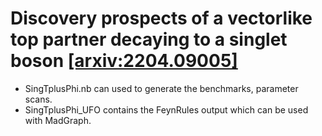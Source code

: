 # Discovery prospects of a vectorlike top partner decaying to a singlet boson [[arxiv:2204.09005]](https://inspirehep.net/literature/2069268)

- SingTplusPhi.nb can used to generate the benchmarks, parameter scans.
- SingTplusPhi_UFO contains the FeynRules output which can be used with MadGraph.
